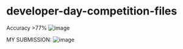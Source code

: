 # developer-day-competition-files
Accuracy >77%
![image](https://user-images.githubusercontent.com/80022378/193777241-d9d2c6d2-f541-487a-a662-f1a8532f2ef5.png)

MY SUBMISSION:
![image](https://user-images.githubusercontent.com/80022378/193777356-8e75d7ad-7f43-43ec-ad13-74c1c0bf72ac.png)


